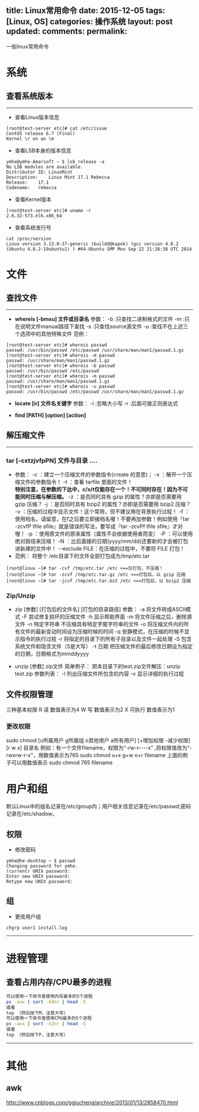 title: Linux常用命令
date: 2015-12-05
tags: [Linux, OS]
categories: 操作系统
layout: post
updated: 
comments: 
permalink: 
---

一些linux常用命令

<!--more-->

# 系统

## 查看系统版本

***
* 查看Linux版本信息
```shell
[root@test-server etc]# cat /etc/issue
CentOS release 6.7 (Final)
Kernel \r on an \m
```

* 查看LSB本身的版本信息
```shell
ymhe@ymhe-Amarsoft ~ $ lsb_release -a
No LSB modules are available.
Distributor ID:	LinuxMint
Description:	Linux Mint 17.1 Rebecca
Release:	17.1
Codename:	rebecca
```

* 查看Kernel版本
```shell
[root@test-server etc]# uname -r
2.6.32-573.el6.x86_64
```

* 查看系统发行号
```shell
cat /proc/version
Linux version 3.13.0-37-generic (buildd@kapok) (gcc version 4.8.2 (Ubuntu 4.8.2-19ubuntu1) ) #64-Ubuntu SMP Mon Sep 22 21:28:38 UTC 2014
```
# 文件
## 查找文件
***
* **whereis [-bmsu] 文件或目录名**
参数：
-b  :只查找二进制格式的文件
-m  :只在说明文件manual路径下查找
-s  :只查找source源文件
-u  :查找不在上述三个选项中的其他特殊文件
范例：
```shell
[root@test-server etc]# whereis passwd
passwd: /usr/bin/passwd /etc/passwd /usr/share/man/man1/passwd.1.gz
[root@test-server etc]# whereis -m passwd
passwd: /usr/share/man/man1/passwd.1.gz
[root@test-server etc]# whereis -b passwd
passwd: /usr/bin/passwd /etc/passwd
[root@test-server etc]# whereis -m passwd
passwd: /usr/share/man/man1/passwd.1.gz
[root@test-server etc]# whereis -u passwd
passwd: /usr/bin/passwd /etc/passwd /usr/share/man/man1/passwd.1.gz
```
* **locate [ir] 文件名关键字**
参数：
-i  :忽略大小写
-r  :后面可接正则表达式

* **find [PATH] [option] [action]**

## 解压缩文件
***
### tar [-cxtzjvfpPN] 文件与目录 ....
* 参数：
-c ：建立一个压缩文件的参数指令(create 的意思)；
-x ：解开一个压缩文件的参数指令！
-t ：查看 tarfile 里面的文件！  
**特别注意，在参数的下达中，c/x/t仅能存在一个！不可同时存在！因为不可能同时压缩与解压缩。**
-z ：是否同时具有 gzip 的属性？亦即是否需要用 gzip 压缩？
-j ：是否同时具有 bzip2 的属性？亦即是否需要用 bzip2 压缩？
-v ：压缩的过程中显示文件！这个常用，但不建议用在背景执行过程！
-f ：使用档名，请留意，在f之后要立即接档名喔！不要再加参数！例如使用『tar -zcvfP tfile sfile』就是错误的写法，要写成『tar -zcvPf tfile sfile』才对喔！
-p ：使用原文件的原来属性（属性不会依据使用者而变）
-P ：可以使用绝对路径来压缩！
-N ：比后面接的日期(yyyy/mm/dd)还要新的才会被打包进新建的文件中！
--exclude FILE：在压缩的过程中，不要将 FILE 打包！
* 范例：
将整个 /etc目录下的文件全部打包成为/tmp/etc.tar
```shell
[root@linux ~]# tar -cvf /tmp/etc.tar /etc <==仅打包，不压缩！
[root@linux ~]# tar -zcvf /tmp/etc.tar.gz /etc <==打包后，以 gzip 压缩
[root@linux ~]# tar -jcvf /tmp/etc.tar.bz2 /etc <==打包后，以 bzip2 压缩
```


### Zip/Unzip
* zip [参数] [打包后的文件名] [打包的目录路径]
参数：
-a 将文件转成ASCII模式
-F 尝试修复损坏的压缩文件
-h 显示帮助界面
-m 将文件压缩之后，删除源文件
-n 特定字符串 不压缩具有特定字尾字符串的文件
-o 将压缩文件内的所有文件的最新变动时间设为压缩时候的时间
-q 安静模式，在压缩的时候不显示指令的执行过程
-r 将指定的目录下的所有子目录以及文件一起处理
-S 包含系统文件和隐含文件（S是大写）
-t 日期 把压缩文件的最后修改日期设为指定的日期，日期格式为mmddyyyy

* unzip [参数] zip文件
简单例子：
把本目录下的test.zip文件解压：unzip test.zip
参数列表：
-l 列出压缩文件所包含的内容
-v 显示详细的执行过程

## 文件权限管理

三种基本权限
R           读         数值表示为4
W          写         数值表示为2
X           可执行  数值表示为1

### 更改权限
sudo chmod [u所属用户  g所属组  o其他用户  a所有用户]  [+增加权限  -减少权限]  [r  w  x]   目录名 
例如：有一个文件filename，权限为“-rw-r----x” ,将权限值改为"-rwxrw-r-x"，用数值表示为765
sudo chmod u+x g+w o+r  filename
上面的例子可以用数值表示
sudo chmod 765 filename


# 用户和组
默认Linux中的组名记录在/etc/group内；用户相关信息记录在/etc/passwd;密码记录在/etc/shadow。

## 权限

- 修改密码

``` Shell
ymhe@he-desktop ~ $ passwd
Changing password for ymhe.
(current) UNIX password: 
Enter new UNIX password: 
Retype new UNIX password: 
```

## 组

- 更改用户组
``` Shell
chgrp user1 install.log
```

----

# 进程管理

## 查看占用内存/CPU最多的进程
```bash
可以使用一下命令查使用内存最多的5个进程
ps -aux | sort -k4nr | head -5
或者
top （然后按下M，注意大写）
可以使用一下命令查使用CPU最多的5个进程
ps -aux | sort -k3nr | head -5
或者
top （然后按下P，注意大写）
```

----

# 其他

## awk

http://www.cnblogs.com/ggjucheng/archive/2013/01/13/2858470.html